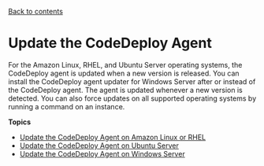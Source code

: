 [Back to contents](index.md)

# Update the CodeDeploy Agent<a name="codedeploy-agent-operations-update"></a>

For the Amazon Linux, RHEL, and Ubuntu Server operating systems, the CodeDeploy agent is updated when a new version is released\. You can install the CodeDeploy agent updater for Windows Server after or instead of the CodeDeploy agent\. The agent is updated whenever a new version is detected\. You can also force updates on all supported operating systems by running a command on an instance\.

**Topics**
+ [Update the CodeDeploy Agent on Amazon Linux or RHEL](codedeploy-agent-operations-update-linux.md)
+ [Update the CodeDeploy Agent on Ubuntu Server](codedeploy-agent-operations-update-ubuntu.md)
+ [Update the CodeDeploy Agent on Windows Server](codedeploy-agent-operations-update-windows.md)